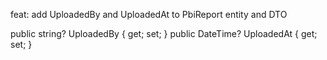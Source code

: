 feat: add UploadedBy and UploadedAt to PbiReport entity and DTO

public string? UploadedBy { get; set; }
public DateTime? UploadedAt { get; set; }